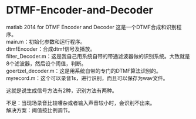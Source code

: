# DTMF-Encoder-and-Decoder
matlab 2014 for DTMF Encoder and Decoder
这是一个DTMF合成和识别程序。  
    main.m：初始化参数和运行程序。  
    dtmfEncoder：合成dtmf信号及播放。  
    filter_Decoder.m：这是我自己用系统自带的带通滤波器做的识别系统。大致就是8个滤波器，然后设个阈值，判断。  
    goertzel_decoder.m：这是用系统自带的专门的DTMF算法识别的。  
    myrecord.m：这个可以录音1s，进行识别，而且可以保存为wav文件。  
  
这就是说生成信号方法有2种，识别方法有两种。  
  
不足：当现场录音比较嘈杂或者输入声音较小时，会识别不出来。  
解决方案：阈值按比例调节。  
